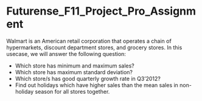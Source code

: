 # Futurense_F11_Project_Pro_Assignment
Walmart is an American retail corporation that operates a chain of hypermarkets, discount department stores, and grocery stores. In this usecase, we will answer the following question:

- Which store has minimum and maximum sales?
- Which store has maximum standard deviation?
- Which store/s has good quarterly growth rate in Q3’2012?
- Find out holidays which have higher sales than the mean sales in non-holiday season for all stores together.
